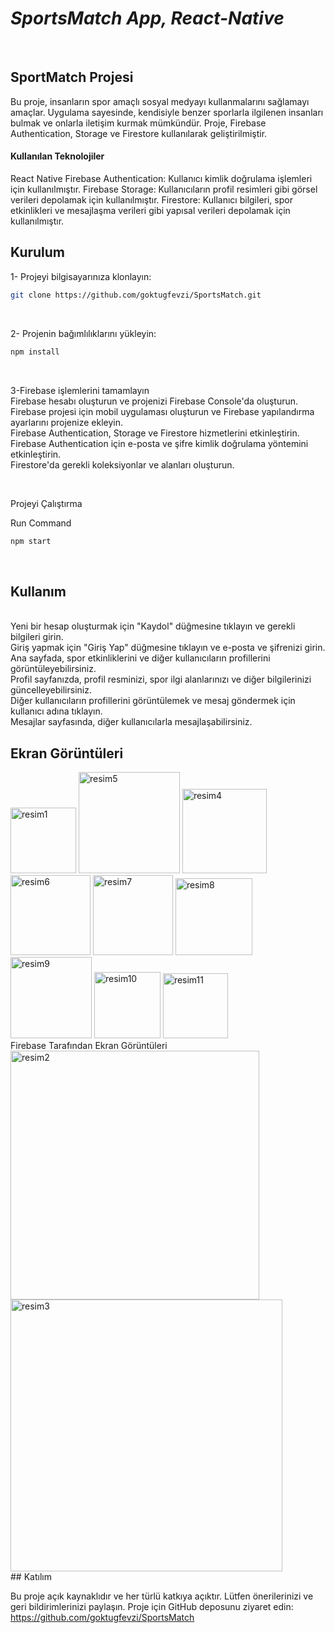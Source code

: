 # _SportsMatch App,  React-Native_

<br/>



## SportMatch Projesi

Bu proje, insanların spor amaçlı sosyal medyayı kullanmalarını sağlamayı amaçlar. Uygulama sayesinde, kendisiyle benzer sporlarla ilgilenen insanları bulmak ve onlarla iletişim kurmak mümkündür. Proje, Firebase Authentication, Storage ve Firestore kullanılarak geliştirilmiştir.

#### Kullanılan Teknolojiler
React Native 
Firebase Authentication: Kullanıcı kimlik doğrulama işlemleri için kullanılmıştır.
Firebase Storage: Kullanıcıların profil resimleri gibi görsel verileri depolamak için kullanılmıştır.
Firestore: Kullanıcı bilgileri, spor etkinlikleri ve mesajlaşma verileri gibi yapısal verileri depolamak için kullanılmıştır.

## Kurulum

1- Projeyi bilgisayarınıza klonlayın:
```sh
git clone https://github.com/goktugfevzi/SportsMatch.git
```

<br/>

2- Projenin bağımlılıklarını yükleyin:


```sh
npm install
```

<br/>


3-Firebase işlemlerini tamamlayın
<br/>
Firebase hesabı oluşturun ve projenizi Firebase Console'da oluşturun.
<br/>
Firebase projesi için mobil uygulaması oluşturun ve Firebase yapılandırma ayarlarını projenize ekleyin.
<br/>
Firebase Authentication, Storage ve Firestore hizmetlerini etkinleştirin.
<br/>
Firebase Authentication için e-posta ve şifre kimlik doğrulama yöntemini etkinleştirin.
<br/>
Firestore'da gerekli koleksiyonlar ve alanları oluşturun.

<br/>


Projeyi Çalıştırma

Run Command
 
```sh
npm start
```

<br/>

## Kullanım
<br/>
Yeni bir hesap oluşturmak için "Kaydol" düğmesine tıklayın ve gerekli bilgileri girin.
<br/>
Giriş yapmak için "Giriş Yap" düğmesine tıklayın ve e-posta ve şifrenizi girin.
<br/>
Ana sayfada, spor etkinliklerini ve diğer kullanıcıların profillerini görüntüleyebilirsiniz.
<br/>
Profil sayfanızda, profil resminizi, spor ilgi alanlarınızı ve diğer bilgilerinizi güncelleyebilirsiniz.
<br/>
Diğer kullanıcıların profillerini görüntülemek ve mesaj göndermek için kullanıcı adına tıklayın.
<br/>
Mesajlar sayfasında, diğer kullanıcılarla mesajlaşabilirsiniz.


<br/>

## Ekran Görüntüleri
<img width="105" alt="resim1" src="https://user-images.githubusercontent.com/64567701/227365867-0d779a8e-320b-44bb-8751-4d6fe8d543aa.png">
<img width="162" alt="resim5" src="https://user-images.githubusercontent.com/64567701/227365891-c97ef414-e67c-44bb-8e94-8dfc70baefb7.png">
<img width="135" alt="resim4" src="https://user-images.githubusercontent.com/64567701/227365919-595cfc2c-630f-453c-9479-a0d7230c6405.png">
<img width="128" alt="resim6" src="https://user-images.githubusercontent.com/64567701/227365936-60ac1227-84f9-4c99-81e2-6958373ec718.png">
<img width="128" alt="resim7" src="https://user-images.githubusercontent.com/64567701/227365953-f92e9c7b-3fd7-4919-94b6-5f1dd6b007b5.png">
<img width="123" alt="resim8" src="https://user-images.githubusercontent.com/64567701/227365969-7583fd2e-4378-44f3-804e-215085c1ab30.png">
<img width="130" alt="resim9" src="https://user-images.githubusercontent.com/64567701/227365980-f2b35ee5-98d3-4a70-a135-541f810fad36.png">
<img width="106" alt="resim10" src="https://user-images.githubusercontent.com/64567701/227365987-569818a3-1f19-4160-a440-97b5022cc95b.png">
<img width="104" alt="resim11" src="https://user-images.githubusercontent.com/64567701/227365992-eda842b9-e3f8-4c14-8488-0bdb4b1550e7.png">
<br/>
Firebase Tarafından Ekran Görüntüleri
<img width="398" alt="resim2" src="https://user-images.githubusercontent.com/64567701/227366086-3a7eb9ad-1c18-4384-b525-a53efaa6d3d8.png">
<img width="435" alt="resim3" src="https://user-images.githubusercontent.com/64567701/227366097-2a02ac76-bb4f-4bd6-bf26-bc8803e800ca.png">





<br/>
## Katılım

Bu proje açık kaynaklıdır ve her türlü katkıya açıktır. Lütfen önerilerinizi ve geri bildirimlerinizi paylaşın. Proje için GitHub deposunu ziyaret edin: https://github.com/goktugfevzi/SportsMatch
<br/>



